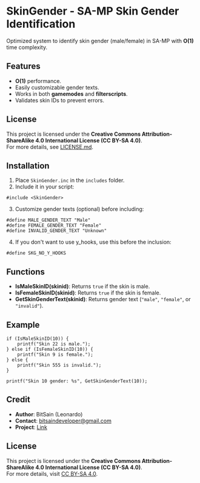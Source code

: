 # SkinGender - SA-MP Skin Gender Identification
Optimized system to identify skin gender (male/female) in SA-MP with **O(1)** time complexity.

## Features
- **O(1)** performance.
- Easily customizable gender texts.
- Works in both **gamemodes** and **filterscripts**.
- Validates skin IDs to prevent errors.

## License
This project is licensed under the **Creative Commons Attribution-ShareAlike 4.0 International License (CC BY-SA 4.0)**.  
For more details, see [LICENSE.md](LICENSE.md).

## Installation
1. Place `SkinGender.inc` in the `includes` folder.
2. Include it in your script:
```pawn
#include <SkinGender>
```
3. Customize gender texts (optional) before including:
```pawn
#define MALE_GENDER_TEXT "Male"
#define FEMALE_GENDER_TEXT "Female"
#define INVALID_GENDER_TEXT "Unknown"
```
4. If you don't want to use y_hooks, use this before the inclusion:
```pawn
#define SKG_NO_Y_HOOKS
```

## Functions
- **IsMaleSkinID(skinid)**: Returns `true` if the skin is male.
- **IsFemaleSkinID(skinid)**: Returns `true` if the skin is female.
- **GetSkinGenderText(skinid)**: Returns gender text (`"male"`, `"female"`, or `"invalid"`).

## Example
```pawn
if (IsMaleSkinID(10)) {
    printf("Skin 22 is male.");
} else if (IsFemaleSkinID(10)) {
    printf("Skin 9 is female.");
} else {
    printf("Skin 555 is invalid.");
}

printf("Skin 10 gender: %s", GetSkinGenderText(10));
```

## Credit
- **Author**: BitSain (Leonardo)  
- **Contact**: bitsaindeveloper@gmail.com  
- **Project**: [Link](https://github.com/BitSain/SkinGender)

## License
This project is licensed under the **Creative Commons Attribution-ShareAlike 4.0 International License (CC BY-SA 4.0)**.  
For more details, visit [CC BY-SA 4.0](https://creativecommons.org/licenses/by-sa/4.0/).
